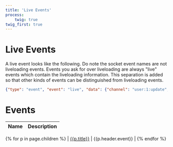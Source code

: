 ```yaml
---
title: 'Live Events'
process:
    twig: true
twig_first: true
---
```

# Live Events

A live event looks like the following. Do note the socket event names are not liveloading events. Events you ask for over liveloading are always "live" events which contain the liveloading information. This separation is added so that other kinds of events can be distinguished from liveloading events.

```json
{"type": "event", "event": "live", "data": {"channel": "user:1:update", "payload": {"sparks": 10000}}}
```

# Events

|Name|Description|
|----|-----------|
{% for p in page.children %}
| [{{p.title}}]({{p.url}}) | {{p.header.event}} |
{% endfor %}
